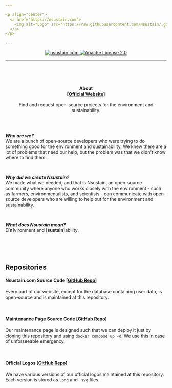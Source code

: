 ```yaml
---

<p align="center">
  <a href="https://nsustain.com">
    <img alt="Logo" src="https://raw.githubusercontent.com/Nsustain/.github/main/logo/logo-github.png" width="350">
  </a>
</p>

---
```


<p align="center">
  <a href="https://github.com/Nsustain/nsustain.com">
    <img alt="nsustain.com" src="https://user-images.githubusercontent.com/19341857/184772201-ff14bc28-b7a7-4bec-bef5-52625acd0544.svg">
  </a>
  <a href="https://github.com/Nsustain/nsustain.com/blob/main/LICENSE">
    <img alt="Apache License 2.0" src="https://user-images.githubusercontent.com/19341857/184765929-fec61d10-d714-488e-94c7-153e00070a2d.svg">
  </a>
</p>

---

<br>
<br>
<br>

<p align="center">
  <b>
    About<br>
    [<a href="https://nsustain.com">Official Website</a>]
  </b>
  <br>
  <br>
  Find and request open-source projects for the environment and
  sustainability.
</p>

<br>
<br>

***Who are we?***<br>
We are a bunch of
open-source developers
who were trying to do something good
for the environment and sustainability.
We knew there are a lot of problems
that need our help, but the problem was that
we didn't know where to find them.

<br>

***Why did we create Nsustain?***<br>
We made what we needed, and that is Nsustain,
an open-source community where
anyone who works closely with the environment -
such as farmers, environmentalists, and scientists -
can communicate with open-source developers
who are willing to help out for
the environment and sustainability.

<br>

***What does Nsustain mean?***<br>
E[<b>n</b>]vironment and
[<b>sustain</b>]ability.

<!---

<br>
<br>
<br>
  Insert YouTube intro video here.
-->

<br>
<br>
<br>

## Repositories

#### Nsustain.com Source Code [[GitHub Repo](https://github.com/Nsustain/nsustain.com)]

Every part of our website,
except for the database containing user data,
is open-source and is maintained at this repository.

<br>

#### Maintenance Page Source Code [[GitHub Repo](https://github.com/Nsustain/maintenance-page)]

Our maintenance page is designed such that
we can deploy it just by cloning
this repository and using 
`docker compose up -d`.
We use this in case of unforseeable emergency.

<br>

#### Official Logos [[GitHub Repo](https://github.com/Nsustain/.github)]

We have various versions of our official
logos maintained at this repository.
Each version is stored as `.png` and
`.svg` files.
